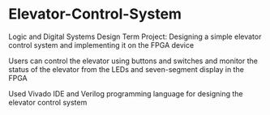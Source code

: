 # Elevator-Control-System
Logic and Digital Systems Design Term Project: Designing a simple elevator control system and implementing it on the FPGA device

Users can control the elevator using buttons and switches and monitor the status of the elevator from the LEDs and seven-segment display in the FPGA

Used Vivado IDE and Verilog programming language for designing the elevator control system
